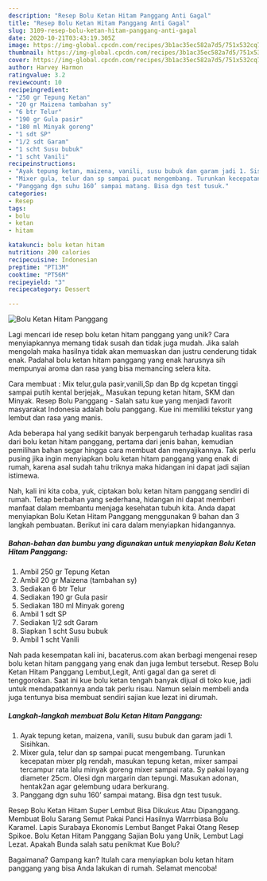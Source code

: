 ```yaml
---
description: "Resep Bolu Ketan Hitam Panggang Anti Gagal"
title: "Resep Bolu Ketan Hitam Panggang Anti Gagal"
slug: 3109-resep-bolu-ketan-hitam-panggang-anti-gagal
date: 2020-10-21T03:43:19.305Z
image: https://img-global.cpcdn.com/recipes/3b1ac35ec582a7d5/751x532cq70/bolu-ketan-hitam-panggang-foto-resep-utama.jpg
thumbnail: https://img-global.cpcdn.com/recipes/3b1ac35ec582a7d5/751x532cq70/bolu-ketan-hitam-panggang-foto-resep-utama.jpg
cover: https://img-global.cpcdn.com/recipes/3b1ac35ec582a7d5/751x532cq70/bolu-ketan-hitam-panggang-foto-resep-utama.jpg
author: Harvey Harmon
ratingvalue: 3.2
reviewcount: 10
recipeingredient:
- "250 gr Tepung Ketan"
- "20 gr Maizena tambahan sy"
- "6 btr Telur"
- "190 gr Gula pasir"
- "180 ml Minyak goreng"
- "1 sdt SP"
- "1/2 sdt Garam"
- "1 scht Susu bubuk"
- "1 scht Vanili"
recipeinstructions:
- "Ayak tepung ketan, maizena, vanili, susu bubuk dan garam jadi 1. Sisihkan."
- "Mixer gula, telur dan sp sampai pucat mengembang. Turunkan kecepatan mixer plg rendah, masukan tepung ketan, mixer sampai tercampur rata lalu minyak goreng mixer sampai rata. Sy pakai loyang diameter 25cm. Olesi dgn margarin dan tepungi. Masukan adonan, hentak2an agar gelembung udara berkurang."
- "Panggang dgn suhu 160’ sampai matang. Bisa dgn test tusuk."
categories:
- Resep
tags:
- bolu
- ketan
- hitam

katakunci: bolu ketan hitam 
nutrition: 200 calories
recipecuisine: Indonesian
preptime: "PT13M"
cooktime: "PT56M"
recipeyield: "3"
recipecategory: Dessert

---
```



![Bolu Ketan Hitam Panggang](https://img-global.cpcdn.com/recipes/3b1ac35ec582a7d5/751x532cq70/bolu-ketan-hitam-panggang-foto-resep-utama.jpg)

Lagi mencari ide resep bolu ketan hitam panggang yang unik? Cara menyiapkannya memang tidak susah dan tidak juga mudah. Jika salah mengolah maka hasilnya tidak akan memuaskan dan justru cenderung tidak enak. Padahal bolu ketan hitam panggang yang enak harusnya sih mempunyai aroma dan rasa yang bisa memancing selera kita.

Cara membuat : Mix telur,gula pasir,vanili,Sp dan Bp dg kcpetan tinggi sampai putih kental berjejak,, Masukan tepung ketan hitam, SKM dan Minyak. Resep Bolu Panggang - Salah satu kue yang menjadi favorit masyarakat Indonesia adalah bolu panggang. Kue ini memiliki tekstur yang lembut dan rasa yang manis.

Ada beberapa hal yang sedikit banyak berpengaruh terhadap kualitas rasa dari bolu ketan hitam panggang, pertama dari jenis bahan, kemudian pemilihan bahan segar hingga cara membuat dan menyajikannya. Tak perlu pusing jika ingin menyiapkan bolu ketan hitam panggang yang enak di rumah, karena asal sudah tahu triknya maka hidangan ini dapat jadi sajian istimewa.


Nah, kali ini kita coba, yuk, ciptakan bolu ketan hitam panggang sendiri di rumah. Tetap berbahan yang sederhana, hidangan ini dapat memberi manfaat dalam membantu menjaga kesehatan tubuh kita. Anda dapat menyiapkan Bolu Ketan Hitam Panggang menggunakan 9 bahan dan 3 langkah pembuatan. Berikut ini cara dalam menyiapkan hidangannya.

<!--inarticleads1-->

##### Bahan-bahan dan bumbu yang digunakan untuk menyiapkan Bolu Ketan Hitam Panggang:

1. Ambil 250 gr Tepung Ketan
1. Ambil 20 gr Maizena (tambahan sy)
1. Sediakan 6 btr Telur
1. Sediakan 190 gr Gula pasir
1. Sediakan 180 ml Minyak goreng
1. Ambil 1 sdt SP
1. Sediakan 1/2 sdt Garam
1. Siapkan 1 scht Susu bubuk
1. Ambil 1 scht Vanili


Nah pada kesempatan kali ini, bacaterus.com akan berbagi mengenai resep bolu ketan hitam panggang yang enak dan juga lembut tersebut. Resep Bolu Ketan Hitam Panggang Lembut,Legit, Anti gagal dan ga seret di tenggorokan. Saat ini kue bolu ketan tengah banyak dijual di toko kue, jadi untuk mendapatkannya anda tak perlu risau. Namun selain membeli anda juga tentunya bisa membuat sendiri sajian kue lezat ini dirumah. 

<!--inarticleads2-->

##### Langkah-langkah membuat Bolu Ketan Hitam Panggang:

1. Ayak tepung ketan, maizena, vanili, susu bubuk dan garam jadi 1. Sisihkan.
1. Mixer gula, telur dan sp sampai pucat mengembang. Turunkan kecepatan mixer plg rendah, masukan tepung ketan, mixer sampai tercampur rata lalu minyak goreng mixer sampai rata. Sy pakai loyang diameter 25cm. Olesi dgn margarin dan tepungi. Masukan adonan, hentak2an agar gelembung udara berkurang.
1. Panggang dgn suhu 160’ sampai matang. Bisa dgn test tusuk.


Resep Bolu Ketan Hitam Super Lembut Bisa Dikukus Atau Dipanggang. Membuat Bolu Sarang Semut Pakai Panci Hasilnya Warrrbiasa Bolu Karamel. Lapis Surabaya Ekonomis Lembut Banget Pakai Otang Resep Spikoe. Bolu Ketan Hitam Panggang Sajian Bolu yang Unik, Lembut Lagi Lezat. Apakah Bunda salah satu penikmat Kue Bolu? 

Bagaimana? Gampang kan? Itulah cara menyiapkan bolu ketan hitam panggang yang bisa Anda lakukan di rumah. Selamat mencoba!
